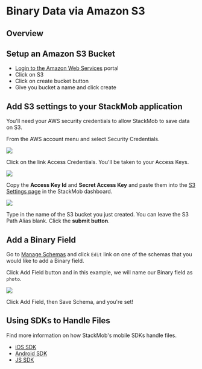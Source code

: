 Binary Data via Amazon S3
=========================

## Overview 



<h2>Setup an Amazon S3 Bucket</h2>

* <a href="http://aws.amazon.com" target="_blank">Login to the Amazon Web Services</a> portal
* Click on S3
* Click on create bucket button
* Give you bucket a name and click create


<h2>Add S3 settings to your StackMob application</h2>
You'll need your AWS security credentials to allow StackMob to save data on S3.  


From the AWS account menu and select Security Credentials.  

<img src="//s3.amazonaws.com/static.stackmob.com/images/tutorial/s3-01.png"></img>


Click on the link Access Credentials.  You'll be taken to your Access Keys.

<img src="//s3.amazonaws.com/static.stackmob.com/images/tutorial/s3-02.png"></img>



Copy the **Access Key Id** and **Secret Access Key** and paste them into the <a href="https://dashboard.stackmob.com/module/s3/settings">S3 Settings page</a> in the StackMob dashboard.

<img src="//s3.amazonaws.com/static.stackmob.com/images/tutorial/s3-03.png"></img>


Type in the name of the S3 bucket you just created.  You can leave the S3 Path Alias blank.  Click the **submit button**.


<h2>Add a Binary Field</h2>

Go to <a href="https://dashboard.stackmob.com/schemas/">Manage Schemas</a> and click `Edit` link on one of the schemas that you would like to add a Binary  field.

Click Add Field button and in this example, we will name our Binary field as `photo`.

<img src="//s3.amazonaws.com/static.stackmob.com/images/tutorial/s3-04.png"></img>


Click Add Field, then Save Schema, and you're set!

## Using SDKs to Handle Files

Find more information on how StackMob's mobile SDKs handle files.

* <a href="https://developer.stackmob.com/ios-sdk/developer-guide#FileStorage" target="_blank">iOS SDK</a>
* <a href="https://developer.stackmob.com/android-sdk/developer-guide#FileStorage" target="_blank">Android SDK</a>
* <a href="https://developer.stackmob.com/js-sdk/developer-guide#FileStorage" target="_blank">JS SDK</a>

